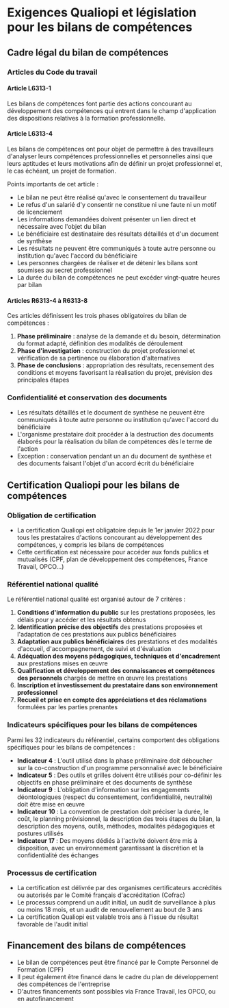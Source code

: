 # Exigences Qualiopi et législation pour les bilans de compétences

## Cadre légal du bilan de compétences

### Articles du Code du travail

#### Article L6313-1

Les bilans de compétences font partie des actions concourant au développement des compétences qui entrent dans le champ d'application des dispositions relatives à la formation professionnelle.

#### Article L6313-4

Les bilans de compétences ont pour objet de permettre à des travailleurs d'analyser leurs compétences professionnelles et personnelles ainsi que leurs aptitudes et leurs motivations afin de définir un projet professionnel et, le cas échéant, un projet de formation.

Points importants de cet article :

- Le bilan ne peut être réalisé qu'avec le consentement du travailleur
- Le refus d'un salarié d'y consentir ne constitue ni une faute ni un motif de licenciement
- Les informations demandées doivent présenter un lien direct et nécessaire avec l'objet du bilan
- Le bénéficiaire est destinataire des résultats détaillés et d'un document de synthèse
- Les résultats ne peuvent être communiqués à toute autre personne ou institution qu'avec l'accord du bénéficiaire
- Les personnes chargées de réaliser et de détenir les bilans sont soumises au secret professionnel
- La durée du bilan de compétences ne peut excéder vingt-quatre heures par bilan

#### Articles R6313-4 à R6313-8

Ces articles définissent les trois phases obligatoires du bilan de compétences :

1. **Phase préliminaire** : analyse de la demande et du besoin, détermination du format adapté, définition des modalités de déroulement
2. **Phase d'investigation** : construction du projet professionnel et vérification de sa pertinence ou élaboration d'alternatives
3. **Phase de conclusions** : appropriation des résultats, recensement des conditions et moyens favorisant la réalisation du projet, prévision des principales étapes

### Confidentialité et conservation des documents

- Les résultats détaillés et le document de synthèse ne peuvent être communiqués à toute autre personne ou institution qu'avec l'accord du bénéficiaire
- L'organisme prestataire doit procéder à la destruction des documents élaborés pour la réalisation du bilan de compétences dès le terme de l'action
- Exception : conservation pendant un an du document de synthèse et des documents faisant l'objet d'un accord écrit du bénéficiaire

## Certification Qualiopi pour les bilans de compétences

### Obligation de certification

- La certification Qualiopi est obligatoire depuis le 1er janvier 2022 pour tous les prestataires d'actions concourant au développement des compétences, y compris les bilans de compétences
- Cette certification est nécessaire pour accéder aux fonds publics et mutualisés (CPF, plan de développement des compétences, France Travail, OPCO...)

### Référentiel national qualité

Le référentiel national qualité est organisé autour de 7 critères :

1. **Conditions d'information du public** sur les prestations proposées, les délais pour y accéder et les résultats obtenus
2. **Identification précise des objectifs** des prestations proposées et l'adaptation de ces prestations aux publics bénéficiaires
3. **Adaptation aux publics bénéficiaires** des prestations et des modalités d'accueil, d'accompagnement, de suivi et d'évaluation
4. **Adéquation des moyens pédagogiques, techniques et d'encadrement** aux prestations mises en œuvre
5. **Qualification et développement des connaissances et compétences des personnels** chargés de mettre en œuvre les prestations
6. **Inscription et investissement du prestataire dans son environnement professionnel**
7. **Recueil et prise en compte des appréciations et des réclamations** formulées par les parties prenantes

### Indicateurs spécifiques pour les bilans de compétences

Parmi les 32 indicateurs du référentiel, certains comportent des obligations spécifiques pour les bilans de compétences :

- **Indicateur 4** : L'outil utilisé dans la phase préliminaire doit déboucher sur la co-construction d'un programme personnalisé avec le bénéficiaire
- **Indicateur 5** : Des outils et grilles doivent être utilisés pour co-définir les objectifs en phase préliminaire et des documents de synthèse
- **Indicateur 9** : L'obligation d'information sur les engagements déontologiques (respect du consentement, confidentialité, neutralité) doit être mise en œuvre
- **Indicateur 10** : La convention de prestation doit préciser la durée, le coût, le planning prévisionnel, la description des trois étapes du bilan, la description des moyens, outils, méthodes, modalités pédagogiques et postures utilisés
- **Indicateur 17** : Des moyens dédiés à l'activité doivent être mis à disposition, avec un environnement garantissant la discrétion et la confidentialité des échanges

### Processus de certification

- La certification est délivrée par des organismes certificateurs accrédités ou autorisés par le Comité français d'accréditation (Cofrac)
- Le processus comprend un audit initial, un audit de surveillance à plus ou moins 18 mois, et un audit de renouvellement au bout de 3 ans
- La certification Qualiopi est valable trois ans à l'issue du résultat favorable de l'audit initial

## Financement des bilans de compétences

- Le bilan de compétences peut être financé par le Compte Personnel de Formation (CPF)
- Il peut également être financé dans le cadre du plan de développement des compétences de l'entreprise
- D'autres financements sont possibles via France Travail, les OPCO, ou en autofinancement
